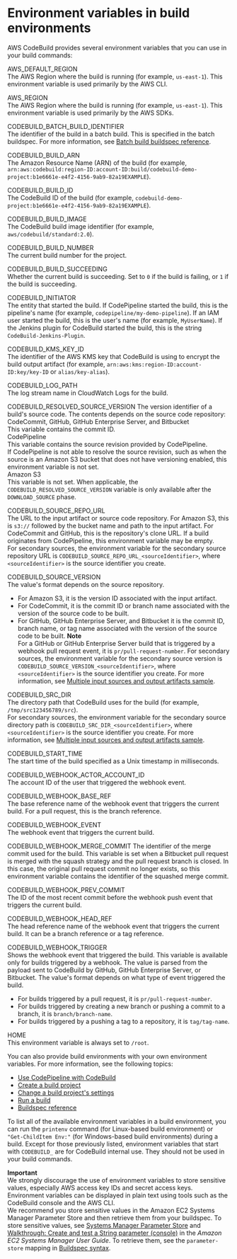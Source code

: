 # Environment variables in build environments<a name="build-env-ref-env-vars"></a>

AWS CodeBuild provides several environment variables that you can use in your build commands:

AWS\_DEFAULT\_REGION  
The AWS Region where the build is running \(for example, `us-east-1`\)\. This environment variable is used primarily by the AWS CLI\.

AWS\_REGION  
The AWS Region where the build is running \(for example, `us-east-1`\)\. This environment variable is used primarily by the AWS SDKs\.

CODEBUILD\_BATCH\_BUILD\_IDENTIFIER  
The identifier of the build in a batch build\. This is specified in the batch buildspec\. For more information, see [Batch build buildspec reference](batch-build-buildspec.md)\.

CODEBUILD\_BUILD\_ARN  
The Amazon Resource Name \(ARN\) of the build \(for example, `arn:aws:codebuild:region-ID:account-ID:build/codebuild-demo-project:b1e6661e-e4f2-4156-9ab9-82a19EXAMPLE`\)\.

CODEBUILD\_BUILD\_ID  
The CodeBuild ID of the build \(for example, `codebuild-demo-project:b1e6661e-e4f2-4156-9ab9-82a19EXAMPLE`\)\.

CODEBUILD\_BUILD\_IMAGE  
The CodeBuild build image identifier \(for example, `aws/codebuild/standard:2.0`\)\.

CODEBUILD\_BUILD\_NUMBER  
The current build number for the project\.

CODEBUILD\_BUILD\_SUCCEEDING  
Whether the current build is succeeding\. Set to `0` if the build is failing, or `1` if the build is succeeding\.

CODEBUILD\_INITIATOR  
The entity that started the build\. If CodePipeline started the build, this is the pipeline's name \(for example, `codepipeline/my-demo-pipeline`\)\. If an IAM user started the build, this is the user's name \(for example, `MyUserName`\)\. If the Jenkins plugin for CodeBuild started the build, this is the string `CodeBuild-Jenkins-Plugin`\.

CODEBUILD\_KMS\_KEY\_ID  
The identifier of the AWS KMS key that CodeBuild is using to encrypt the build output artifact \(for example, `arn:aws:kms:region-ID:account-ID:key/key-ID` or `alias/key-alias`\)\.

CODEBUILD\_LOG\_PATH  
The log stream name in CloudWatch Logs for the build\.

CODEBUILD\_RESOLVED\_SOURCE\_VERSION  <a name="CODEBUILD_RESOLVED_SOURCE_VERSION"></a>
The version identifier of a build's source code\. The contents depends on the source code repository:    
CodeCommit, GitHub, GitHub Enterprise Server, and Bitbucket  
This variable contains the commit ID\.  
CodePipeline  
This variable contains the source revision provided by CodePipeline\.   
If CodePipeline is not able to resolve the source revision, such as when the source is an Amazon S3 bucket that does not have versioning enabled, this environment variable is not set\.  
Amazon S3  
This variable is not set\.
When applicable, the `CODEBUILD_RESOLVED_SOURCE_VERSION` variable is only available after the `DOWNLOAD_SOURCE` phase\. 

CODEBUILD\_SOURCE\_REPO\_URL  
The URL to the input artifact or source code repository\. For Amazon S3, this is `s3://` followed by the bucket name and path to the input artifact\. For CodeCommit and GitHub, this is the repository's clone URL\. If a build originates from CodePipeline, this environment variable may be empty\.  
For secondary sources, the environment variable for the secondary source repository URL is `CODEBUILD_SOURCE_REPO_URL_<sourceIdentifier>`, where `<sourceIdentifier>` is the source identifier you create\. 

CODEBUILD\_SOURCE\_VERSION  
The value's format depends on the source repository\.  
+ For Amazon S3, it is the version ID associated with the input artifact\.
+ For CodeCommit, it is the commit ID or branch name associated with the version of the source code to be built\.
+ For GitHub, GitHub Enterprise Server, and Bitbucket it is the commit ID, branch name, or tag name associated with the version of the source code to be built\.
**Note**  
For a GitHub or GitHub Enterprise Server build that is triggered by a webhook pull request event, it is `pr/pull-request-number`\.
For secondary sources, the environment variable for the secondary source version is `CODEBUILD_SOURCE_VERSION_<sourceIdentifier>`, where `<sourceIdentifier>` is the source identifier you create\. For more information, see [Multiple input sources and output artifacts sample](sample-multi-in-out.md)\.

CODEBUILD\_SRC\_DIR  
The directory path that CodeBuild uses for the build \(for example, `/tmp/src123456789/src`\)\.  
For secondary sources, the environment variable for the secondary source directory path is `CODEBUILD_SRC_DIR_<sourceIdentifier>`, where `<sourceIdentifier>` is the source identifier you create\. For more information, see [Multiple input sources and output artifacts sample](sample-multi-in-out.md)\.

CODEBUILD\_START\_TIME  
The start time of the build specified as a Unix timestamp in milliseconds\.

CODEBUILD\_WEBHOOK\_ACTOR\_ACCOUNT\_ID  
The account ID of the user that triggered the webhook event\.

CODEBUILD\_WEBHOOK\_BASE\_REF  
The base reference name of the webhook event that triggers the current build\. For a pull request, this is the branch reference\.

CODEBUILD\_WEBHOOK\_EVENT  
The webhook event that triggers the current build\.

CODEBUILD\_WEBHOOK\_MERGE\_COMMIT  <a name="CODEBUILD_WEBHOOK_MERGE_COMMIT"></a>
The identifier of the merge commit used for the build\. This variable is set when a Bitbucket pull request is merged with the squash strategy and the pull request branch is closed\. In this case, the original pull request commit no longer exists, so this environment variable contains the identifier of the squashed merge commit\.

CODEBUILD\_WEBHOOK\_PREV\_COMMIT  
The ID of the most recent commit before the webhook push event that triggers the current build\.

CODEBUILD\_WEBHOOK\_HEAD\_REF  
The head reference name of the webhook event that triggers the current build\. It can be a branch reference or a tag reference\.

CODEBUILD\_WEBHOOK\_TRIGGER  
Shows the webhook event that triggered the build\. This variable is available only for builds triggered by a webhook\. The value is parsed from the payload sent to CodeBuild by GitHub, GitHub Enterprise Server, or Bitbucket\. The value's format depends on what type of event triggered the build\.  
+ For builds triggered by a pull request, it is `pr/pull-request-number`\. 
+ For builds triggered by creating a new branch or pushing a commit to a branch, it is `branch/branch-name`\. 
+ For builds triggered by a pushing a tag to a repository, it is `tag/tag-name`\. 

HOME  
This environment variable is always set to `/root`\.

You can also provide build environments with your own environment variables\. For more information, see the following topics:
+ [Use CodePipeline with CodeBuild](how-to-create-pipeline.md)
+ [Create a build project](create-project.md)
+ [Change a build project's settings](change-project.md)
+ [Run a build](run-build.md)
+ [Buildspec reference](build-spec-ref.md)

To list all of the available environment variables in a build environment, you can run the `printenv` command \(for Linux\-based build environment\) or `"Get-ChildItem Env:"` \(for Windows\-based build environments\) during a build\. Except for those previously listed, environment variables that start with `CODEBUILD_` are for CodeBuild internal use\. They should not be used in your build commands\.

**Important**  
We strongly discourage the use of environment variables to store sensitive values, especially AWS access key IDs and secret access keys\. Environment variables can be displayed in plain text using tools such as the CodeBuild console and the AWS CLI\.  
We recommend you store sensitive values in the Amazon EC2 Systems Manager Parameter Store and then retrieve them from your buildspec\. To store sensitive values, see [Systems Manager Parameter Store](https://docs.aws.amazon.com/systems-manager/latest/userguide/systems-manager-paramstore.html) and [Walkthrough: Create and test a String parameter \(console\)](https://docs.aws.amazon.com/systems-manager/latest/userguide/sysman-paramstore-console.html) in the *Amazon EC2 Systems Manager User Guide*\. To retrieve them, see the `parameter-store` mapping in [Buildspec syntax](build-spec-ref.md#build-spec-ref-syntax)\.